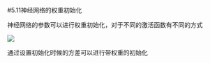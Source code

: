 #5.11神经网络的权重初始化


神经网络的参数可以进行权重初始化，对于不同的激活函数有不同的方式

![](https://cdn.jsdelivr.net/gh/tj-messi/picture/1727404825899.png)

通过设置初始化时候的方差可以进行带权重的初始化